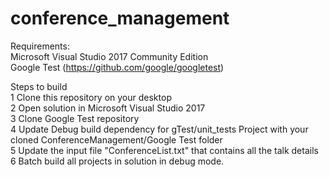 # conference_management
Requirements: <br>
Microsoft Visual Studio 2017 Community Edition <br>
Google Test (https://github.com/google/googletest) <br>

Steps to build <br>
1 Clone this repository on your desktop <br>
2 Open solution in Microsoft Visual Studio 2017 <br>
3 Clone Google Test repository <br>
4 Update Debug build dependency for gTest/unit_tests Project with your cloned ConferenceManagement/Google Test folder <br>
5 Update the input file "ConferenceList.txt" that contains all the talk details <br>
6 Batch build all projects in solution in debug mode.
